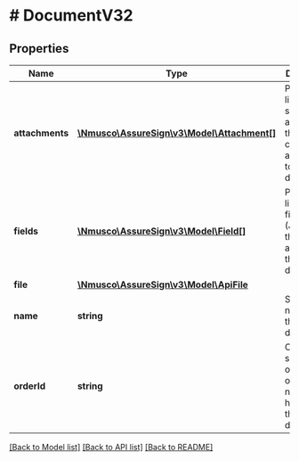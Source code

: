 # # DocumentV32

## Properties

Name | Type | Description | Notes
------------ | ------------- | ------------- | -------------
**attachments** | [**\Nmusco\AssureSign\v3\Model\Attachment[]**](Attachment.md) | Provides a list of the signer attachments that will be collected and applied to the document. | [optional] 
**fields** | [**\Nmusco\AssureSign\v3\Model\Field[]**](Field.md) | Provides a list of the fields (JotBlocks) that will be applied to the document. | [optional] 
**file** | [**\Nmusco\AssureSign\v3\Model\ApiFile**](.md) |  | [optional] 
**name** | **string** | Specifies a name for the document. | [optional] 
**orderId** | **string** | Optionally specifies an order ID or order number to help identify the document. | [optional] 

[[Back to Model list]](../../README.md#documentation-for-models) [[Back to API list]](../../README.md#documentation-for-api-endpoints) [[Back to README]](../../README.md)


